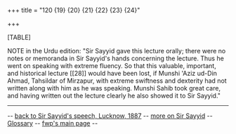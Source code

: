 +++
title = "120 {19} {20} {21} {22} {23} {24}"

+++


[TABLE]

NOTE in the Urdu edition: "Sir Sayyid gave this lecture orally; there
were no notes or memoranda in Sir Sayyid's hands concerning the lecture.
Thus he went on speaking with extreme fluency. So that this valuable,
important, and historical lecture \[\[28\]\] would have been lost, if
Munshi 'Aziz ud-Din Ahmad, Tahsildar of Mirzapur, with extreme swiftness
and dexterity had not written along with him as he was speaking. Munshi
Sahib took great care, and having written out the lecture clearly he
also showed it to Sir Sayyid."

------------------------------------------------------------------------

-- [back to Sir Sayyid's speech, Lucknow,
1887](txt_sir_sayyid_lucknow_1887.html) -- [more on Sir
Sayyid](../00litlinks/lit_colonial.html#sirsayyid) --
[Glossary](../00glossary/index.html) -- [fwp's main
page](http://www.columbia.edu/%7Efp7#fwp) --
